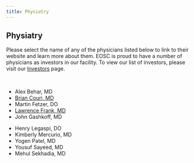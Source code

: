 ```yaml
---
title: Physiatry
---
```


<section id="content">
	<div class="container_24">
		<div class="grid_24">
			<div class="wrapper">
				<div class="grid_17 alpha rt-ident-bot-1">
					<div class="rt-inner-ident-3">
						<h2 class="ident-bot-3">Physiatry</h2>
						<div class="line ident-bot-13"></div>
						<div class="wrapper ident-bot-5">
							<p>Please select the name of any of the physicians listed below to link to their website and  learn more about them. EOSC is proud to have a number of physicians as investors in our facility. To view our list of investors, please visit our <a href="/patients/investors">Investors</a> page.</p>
							<p>&nbsp;</p>
							<div class="grid_8 alpha rt-ident-bot-2">
								<div class="wrapper ident-bot-15"></div>
								<ul class="list-2">
                                    <li>Alex Behar, MD</li>
									<li><a href="http://www.emhc.org/find-a-doctor/physician-info/1362/Brian-Couri" target="_blank">Brian Couri, MD</a></li>
                                    <li>Martin Fetzer, DO</li>
									<li><a href="http://spineandsportsdocs.squarespace.com/our-physicians/" target="_blank">Lawrence Frank, MD</a></li>
									<li>John Gashkoff, MD</li>
								</ul>
							</div>
							<div class="grid_8 omega">
								<div class="wrapper ident-bot-15"></div>
                                <ul class="list-2">
                                    <li>Henry Legaspi, DO</li>
                                    <li>Kimberly Mercurio, MD</li>
                                    <li>Yogen Patel, MD</li>
                                    <li>Yousuf Sayeed, MD</li>
                                    <li>Mehul Sekhadia, MD</li>
                                </ul>
							</div>
						</div>
					</div>
                </div>